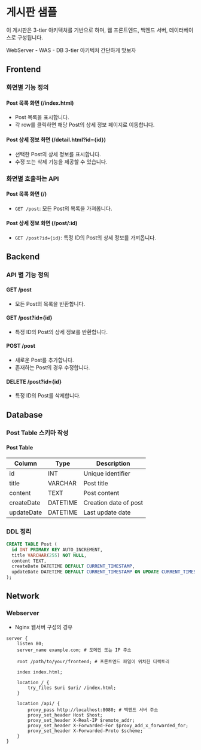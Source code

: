 # 게시판 샘플

이 게시판은 3-tier 아키텍처를 기반으로 하며, 웹 프론트엔드, 백엔드 서버, 데이터베이스로 구성됩니다.

WebServer - WAS - DB 3-tier 아키텍처 간단하게 맛보자

## Frontend

### 화면별 기능 정의

#### Post 목록 화면 (/index.html)

- Post 목록을 표시합니다.
- 각 row를 클릭하면 해당 Post의 상세 정보 페이지로 이동합니다.

#### Post 상세 정보 화면 (/detail.html?id={id})

- 선택한 Post의 상세 정보를 표시합니다.
- 수정 또는 삭제 기능을 제공할 수 있습니다.

### 화면별 호출하는 API

#### Post 목록 화면 (/)

- `GET /post`: 모든 Post의 목록을 가져옵니다.

#### Post 상세 정보 화면 (/post/:id)

- `GET /post?id={id}`: 특정 ID의 Post의 상세 정보를 가져옵니다.

## Backend

### API 별 기능 정의

#### GET /post

- 모든 Post의 목록을 반환합니다.

#### GET /post?id={id}

- 특정 ID의 Post의 상세 정보를 반환합니다.

#### POST /post

- 새로운 Post를 추가합니다.
- 존재하는 Post의 경우 수정합니다.

#### DELETE /post?id={id}

- 특정 ID의 Post를 삭제합니다.

## Database

### Post Table 스키마 작성

#### Post Table

| Column      | Type       | Description             |
|-------------|------------|-------------------------|
| id          | INT        | Unique identifier       |
| title       | VARCHAR    | Post title              |
| content     | TEXT       | Post content            |
| createDate  | DATETIME   | Creation date of post   |
| updateDate  | DATETIME   | Last update date        |

### DDL 정리

```sql
CREATE TABLE Post (
  id INT PRIMARY KEY AUTO_INCREMENT,
  title VARCHAR(255) NOT NULL,
  content TEXT,
  createDate DATETIME DEFAULT CURRENT_TIMESTAMP,
  updateDate DATETIME DEFAULT CURRENT_TIMESTAMP ON UPDATE CURRENT_TIMESTAMP
);
```

## Network

### Webserver

- Nginx 웹서버 구성의 경우
```config
server {
    listen 80;
    server_name example.com; # 도메인 또는 IP 주소

    root /path/to/your/frontend; # 프론트엔드 파일이 위치한 디렉토리

    index index.html;

    location / {
        try_files $uri $uri/ /index.html;
    }

    location /api/ {
        proxy_pass http://localhost:8080; # 백엔드 서버 주소
        proxy_set_header Host $host;
        proxy_set_header X-Real-IP $remote_addr;
        proxy_set_header X-Forwarded-For $proxy_add_x_forwarded_for;
        proxy_set_header X-Forwarded-Proto $scheme;
    }
}
```
